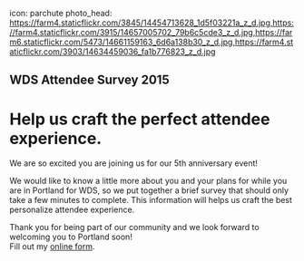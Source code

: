 icon: parchute
photo_head: https://farm4.staticflickr.com/3845/14454713628_1d5f03221a_z_d.jpg,https://farm4.staticflickr.com/3915/14657005702_79b6c5cde3_z_d.jpg,https://farm6.staticflickr.com/5473/14661159163_6d6a138b30_z_d.jpg,https://farm4.staticflickr.com/3903/14634459036_fa1b776823_z_d.jpg

## WDS Attendee Survey 2015

# Help us craft the perfect attendee experience.

<div class="zig-zags_blue"></div>
<p></p>We are so excited you are joining us for our 5th anniversary event!<p></p>
We would like to know a little more about you and your plans for while you are in Portland for WDS, so we put together a brief survey that should only take a few minutes to complete. This information will helps us craft the best personalize attendee experience.<p></p>
Thank you for being part of our community and we look forward to welcoming you to Portland soon!

<div class="line-canvas"></div>

<div id="wufoo-x1ugzdx130b82q">
Fill out my <a href="https://worlddominationsummit.wufoo.com/forms/x1ugzdx130b82q">online form</a>.
</div>
<script type="text/javascript">var x1ugzdx130b82q;(function(d, t) {
var s = d.createElement(t), options = {
'userName':'worlddominationsummit',
'formHash':'x1ugzdx130b82q',
'autoResize':true,
'height':'2463',
'async':true,
'host':'wufoo.com',
'header':'show',
'ssl':true};
s.src = ('https:' == d.location.protocol ? 'https://' : 'http://') + 'www.wufoo.com/scripts/embed/form.js';
s.onload = s.onreadystatechange = function() {
var rs = this.readyState; if (rs) if (rs != 'complete') if (rs != 'loaded') return;
try { x1ugzdx130b82q = new WufooForm();x1ugzdx130b82q.initialize(options);x1ugzdx130b82q.display(); } catch (e) {}};
var scr = d.getElementsByTagName(t)[0], par = scr.parentNode; par.insertBefore(s, scr);
})(document, 'script');</script>

